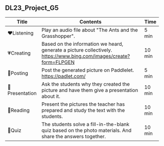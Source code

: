 ## DL23_Project_G5

| Title | Contents |Time| 
|-----|-----------|----------|
|:heart:Listening|Play an audio file about "The Ants and the Grasshopper".|5 min|
|:heartpulse:Creating|Based on the information we heard, generate a picture collectively. https://www.bing.com/images/create?form=FLPGEN|10 min|
|:yellow_heart:Posting|Post the generated picture on Paddlelet. https://padlet.com/|5 min|
|:green_heart:Presentation|Ask the students why they created the picture and have them give a presentation about it.|10 min|
|:blue_heart:Reading|Present the pictures the teacher has prepared and study the text with the students.|10 min|
|:purple_heart:Quiz|The students solve a fill-in-the-blank quiz based on the photo materials. And share the answers together.|10 min|
